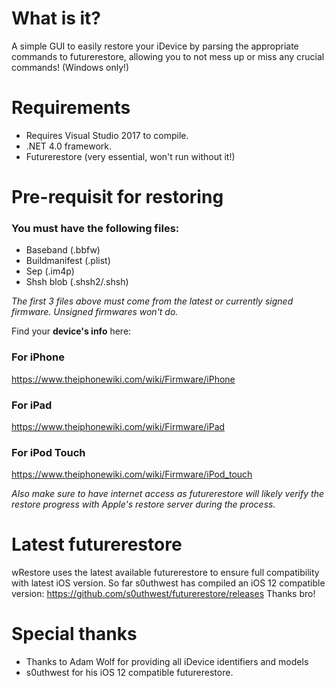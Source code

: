 # What is it?
A simple GUI to easily restore your iDevice by parsing the appropriate commands to futurerestore, allowing you to not mess up or miss any crucial commands! (Windows only!)

# Requirements
* Requires Visual Studio 2017 to compile.
* .NET 4.0 framework.
* Futurerestore (very essential, won't run without it!)

# Pre-requisit for restoring
### You must have the following files:
- Baseband (.bbfw)
- Buildmanifest (.plist)
- Sep (.im4p)
- Shsh blob (.shsh2/.shsh)

*The first 3 files above must come from the latest or currently signed firmware. Unsigned firmwares won't do.*

Find your **device's info** here:
### For iPhone
https://www.theiphonewiki.com/wiki/Firmware/iPhone
### For iPad
https://www.theiphonewiki.com/wiki/Firmware/iPad
### For iPod Touch
https://www.theiphonewiki.com/wiki/Firmware/iPod_touch

*Also make sure to have internet access as futurerestore will likely verify the restore progress with Apple's restore server during the process.*

# Latest futurerestore
wRestore uses the latest available futurerestore to ensure full compatibility with latest iOS version.
So far s0uthwest has compiled an iOS 12 compatible version:
https://github.com/s0uthwest/futurerestore/releases
Thanks bro!

# Special thanks
* Thanks to Adam Wolf for providing all iDevice identifiers and models
* s0uthwest for his iOS 12 compatible futurerestore.
